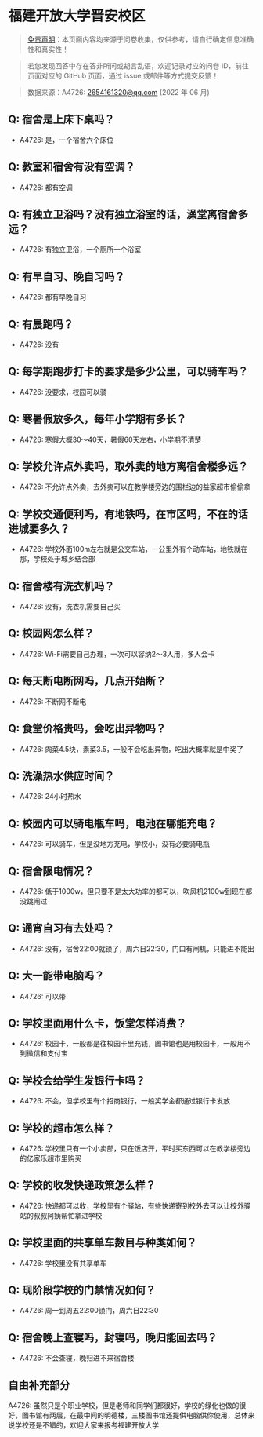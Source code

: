 # 福建开放大学晋安校区

> [免责声明](https://colleges.chat/#_3)：本页面内容均来源于问卷收集，仅供参考，请自行确定信息准确性和真实性！

> 若您发现回答中存在答非所问或胡言乱语，欢迎记录对应的问卷 ID，前往页面对应的 GitHub 页面，通过 issue 或邮件等方式提交反馈！

> 数据来源：A4726: 2654161320@qq.com (2022 年 06 月)

## Q: 宿舍是上床下桌吗？

- A4726: 是，一个宿舍六个床位

## Q: 教室和宿舍有没有空调？

- A4726: 都有空调

## Q: 有独立卫浴吗？没有独立浴室的话，澡堂离宿舍多远？

- A4726: 有独立卫浴，一个厕所一个浴室

## Q: 有早自习、晚自习吗？

- A4726: 都有早晚自习

## Q: 有晨跑吗？

- A4726: 没有

## Q: 每学期跑步打卡的要求是多少公里，可以骑车吗？

- A4726: 没要求，校园可以骑

## Q: 寒暑假放多久，每年小学期有多长？

- A4726: 寒假大概30～40天，暑假60天左右，小学期不清楚

## Q: 学校允许点外卖吗，取外卖的地方离宿舍楼多远？

- A4726: 不允许点外卖，去外卖可以在教学楼旁边的围栏边的益家超市偷偷拿

## Q: 学校交通便利吗，有地铁吗，在市区吗，不在的话进城要多久？

- A4726: 学校外面100m左右就是公交车站，一公里外有个动车站，地铁就在那，学校处于城乡结合部

## Q: 宿舍楼有洗衣机吗？

- A4726: 没有，洗衣机需要自己买

## Q: 校园网怎么样？

- A4726: Wi-Fi需要自己办理，一次可以容纳2～3人用，多人会卡

## Q: 每天断电断网吗，几点开始断？

- A4726: 不断网不断电

## Q: 食堂价格贵吗，会吃出异物吗？

- A4726: 肉菜4.5块，素菜3.5，一般不会吃出异物，吃出大概率就是中奖了

## Q: 洗澡热水供应时间？

- A4726: 24小时热水

## Q: 校园内可以骑电瓶车吗，电池在哪能充电？

- A4726: 可以骑车，但是没地方充电，学校小，没有必要骑电瓶

## Q: 宿舍限电情况？

- A4726: 低于1000w，但只要不是太大功率的都可以，吹风机2100w到现在都没跳闸过

## Q: 通宵自习有去处吗？

- A4726: 没有，宿舍22:00就锁了，周六日22:30，门口有闸机，只能进不能出

## Q: 大一能带电脑吗？

- A4726: 可以带

## Q: 学校里面用什么卡，饭堂怎样消费？

- A4726: 校园卡，一般都是往校园卡里充钱，图书馆也是用校园卡，一般用不到微信和支付宝

## Q: 学校会给学生发银行卡吗？

- A4726: 不会，但学校里有个招商银行，一般奖学金都通过银行卡发放

## Q: 学校的超市怎么样？

- A4726: 学校里只有一个小卖部，只在饭店开，平时买东西可以在教学楼旁边的亿家乐超市里购买

## Q: 学校的收发快递政策怎么样？

- A4726: 快递都可以收，学校里有个驿站，有些快递寄到校外去可以让校外驿站的叔叔阿姨帮忙拿进学校

## Q: 学校里面的共享单车数目与种类如何？

- A4726: 学校里没有共享单车

## Q: 现阶段学校的门禁情况如何？

- A4726: 周一到周五22:00锁门，周六日22:30

## Q: 宿舍晚上查寝吗，封寝吗，晚归能回去吗？

- A4726: 不会查寝，晚归进不来宿舍楼

## 自由补充部分

A4726: 虽然只是个职业学校，但是老师和同学们都很好，学校的绿化也做的很好，图书馆有两层，在最中间的明德楼，三楼图书馆还提供电脑供你使用，总体来说学校还是不错的，欢迎大家来报考福建开放大学